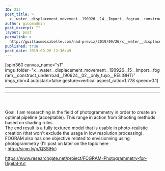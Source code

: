 ```yaml
---
ID: 232
post_title: >
  x__water__displacement_movement__190926__14__Import__fogram__construct_underroad__190924__02__only_tuyo
author: gicomadmin
post_excerpt: ""
layout: post
permalink: >
  http://guillaumeisabelle.com/nad-previz/2019/09/26/x__water__displacement_movement__190926__14__import__fogram__construct_underroad__190924__02__only_tuyo/
published: true
post_date: 2019-09-26 12:36:49
---
```

<!-- wp:paragraph -->

[spin360 canvas_name="s1" imgs_folder="x\_\_water\_\_displacement_movement\_\_190926\_\_15\_\_Import\_\_fogram\_\_construct_underroad\_\_190924\_\_02\_\_only_tuyo__RELIGHT/" imgs_nbr=4 autostart=false gesture=vertical aspect_ratio=1.778 speed=0.1] 

<!-- /wp:paragraph -->

<!-- wp:separator -->

<hr class="wp-block-separator" />

<!-- /wp:separator -->

<!-- wp:separator {"className":"is-style-dots"} -->

<hr class="wp-block-separator is-style-dots" />

<!-- /wp:separator -->

<!-- wp:image {"id":239} --><figure class="wp-block-image">

<img src="http://guillaumeisabelle.com/nad-previz/wp-content/uploads/sites/19/2019/09/image-39.png" alt="" class="wp-image-239" /></figure> <!-- /wp:image -->

<!-- wp:image {"id":236} --><figure class="wp-block-image">

<img src="http://guillaumeisabelle.com/nad-previz/wp-content/uploads/sites/19/2019/09/image-38.png" alt="" class="wp-image-236" /></figure> <!-- /wp:image -->

<!-- wp:image {"id":241} --><figure class="wp-block-image">

<img src="http://guillaumeisabelle.com/nad-previz/wp-content/uploads/sites/19/2019/09/image-40.png" alt="" class="wp-image-241" /></figure> <!-- /wp:image -->

<!-- wp:paragraph -->

Goal: I am researching in the field of photogrammetry in order to create an optimal pipeline (acceptable). This range in action from Shooting methods based on shading rules.  
The end result is a fully textured model that is usable in photo-realistic creation (that won't exclude the usage in low resolution processing).  
FOGRAM also has one objective related to envisionning using photogrammetry (I'll post on later on the topic here : <a rel="noreferrer noopener" href="https://www.researchgate.net/deref/http%3A%2F%2Fsimp.ly%2Fp%2FQSSlHc" target="_blank">http://simp.ly/p/QSSlHc</a>)   
  
<https://www.researchgate.net/project/FOGRAM-Photogrammetry-for-Digital-Art>

<!-- /wp:paragraph -->